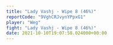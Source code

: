 ```yaml
---
title: "Lady Vashj - Wipe 8 (46%)"
reportCode: "9VghCRJvynYPpxG1"
player: "Weg"
fight: "Lady Vashj - Wipe 8 (46%)"
date: 2021-10-10T19:07:58.024000+00:00
---
```

